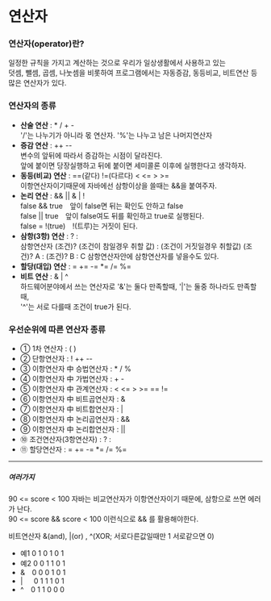 # 연산자

### 연산자(operator)란?
일정한 규칙을 가지고 계산하는 것으로 우리가 일상생활에서 사용하고 있는  
덧셈, 뺄셈, 곱셈, 나눗셈을 비롯하여 프로그램에서는 자동증감, 동등비교, 비트연산 등 많은 연산자가 있다.

### 연산자의 종류
- **산술 연산** : *  /  +  -   
'/'는 나누기가 아니라 몫 연산자. '%'는 나누고 남은 나머지연산자
- **증감 연산** : ++  --  
변수의 앞뒤에 따라서 증감하는 시점이 달라진다.  
앞에 붙이면 당장실행하고 뒤에 붙이면 세미콜론 이후에 실행한다고 생각하자.
- **동등(비교) 연산** : ==(같다)  !=(다르다)  <  <=  >  >=  
이항연산자이기때문에 자바에선 삼항이상을 쓸때는 &&을 붙여주자.
- **논리 연산** : &&  || &  |  !  
false && true 앞이 false면 뒤는 확인도 안하고 false  
false || true 앞이 false여도 뒤를 확인하고 true로 실행된다.  
false = !(true) !(트루)는 거짓이 된다.
- **삼항(3항) 연산** : ? :  
삼항연산자 (조건)? (조건이 참일경우 취할 값) : (조건이 거짓일경우 취할값)
 (조건)? A : (조건)? B : C 
 삼항연산자안에 삼항연산자를 넣을수도 있다. 
- **할당(대입) 연산** : =  +=  -=  *=  /=  %=
- **비트 연산** : & | ^  
하드웨어분야에서 쓰는 연산자로 '&'는 둘다 만족할때, '|'는 둘중 하나라도 만족할때,  
'^'는 서로 다를때 조건이 true가 된다. 

### 우선순위에 따른 연산자 종류
- ① 1차 연산자  :  ( )
- ② 단항연산자  :  !  ++  --
- ③ 이항연산자 中 승법연산자 : *  /  %
- ④ 이항연산자 中 가법연산자 : +  -
- ⑤ 이항연산자 中 관계연산자 : <  <=  >  >=  ==  != 
- ⑥ 이항연산자 中 비트곱연산자 : &
- ⑦ 이항연산자 中 비트합연산자 : |
- ⑧ 이항연산자 中 논리곱연산자 : &&
- ⑨ 이항연산자 中 논리합연산자 : ||
- ⑩ 조건연산자(3항연산자) : ? :
- ⑪ 할당연산자  : =  +=  -=  *=  /=  %=   

---------------
##### 여러가지  
90 <= score < 100 자바는 비교연산자가 이항연산자이기 때문에, 삼항으로 쓰면 에러가 난다.  
90 <= score && score < 100 이런식으로 && 를 활용해야한다.

비트연산자 &(and), |(or) , ^(XOR; 서로다른값일때만 1  서로같으면 0)
- 예1 0 1 0 1 0 1
- 예2 0 0 1 1 0 1
- & 0 0 0 1 0 1
- |  &nbsp;0 1 1 1 0 1
- ^ 0 1 1 0  0 0
